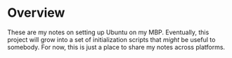 # Overview
These are my notes on setting up Ubuntu on my MBP.  Eventually, this project will grow into a set of initialization scripts that _might_ be useful to somebody.  For now, this is just a place to share my notes across platforms.
